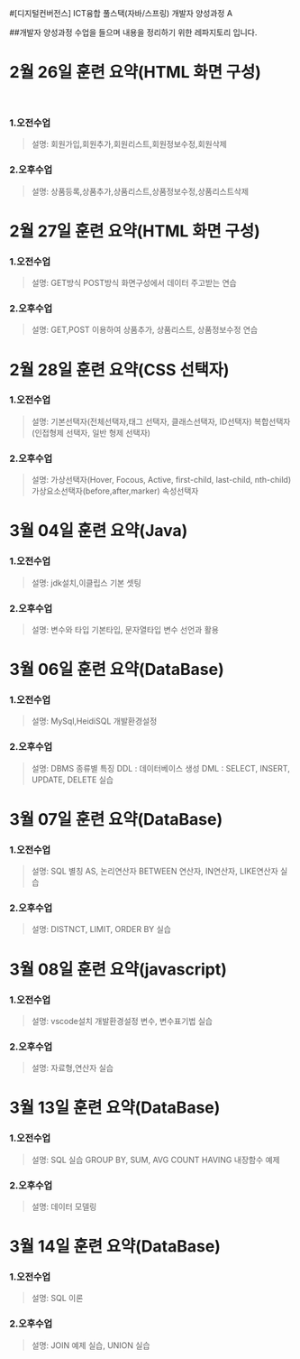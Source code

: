 #[디지털컨버전스] ICT융합 풀스택(자바/스프링) 개발자 양성과정 A


##개발자 양성과정 수업을 들으며 내용을 정리하기 위한 레파지토리 입니다.
&nbsp;&nbsp;&nbsp;&nbsp;&nbsp;&nbsp;
# 2월 26일 훈련 요약(HTML 화면 구성)

&nbsp;

### 1.오전수업


> 설명: 회원가입,회원추가,회원리스트,회원정보수정,회원삭제

### 2.오후수업


> 설명: 상품등록,상품추가,상품리스트,상품정보수정,상품리스트삭제


# 2월 27일 훈련 요약(HTML 화면 구성)



### 1.오전수업


> 설명: GET방식 POST방식 화면구성에서 데이터 주고받는 연습

### 2.오후수업


> 설명: GET,POST 이용하여 상품추가, 상품리스트, 상품정보수정 연습

# 2월 28일 훈련 요약(CSS 선택자)



### 1.오전수업


> 설명: 기본선택자(전체선택자,태그 선택자, 클래스선택자, ID선택자)
>      복합선택자(인접형제 선택자, 일반 형제 선택자)

### 2.오후수업


> 설명: 가상선택자(Hover, Focous, Active, first-child, last-child, nth-child)
>       가상요소선택자(before,after,marker)
>       속성선택자

# 3월 04일 훈련 요약(Java)



### 1.오전수업


> 설명: jdk설치,이클립스 기본 셋팅


### 2.오후수업


> 설명: 변수와 타입
> 기본타입, 문자열타입
> 변수 선언과 활용

# 3월 06일 훈련 요약(DataBase)



### 1.오전수업


> 설명: MySql,HeidiSQL 개발환경설정


### 2.오후수업


> 설명: DBMS 종류별 특징
> DDL : 데이터베이스 생성
> DML : SELECT, INSERT, UPDATE, DELETE 실습

# 3월 07일 훈련 요약(DataBase)



### 1.오전수업


> 설명: SQL 별칭 AS, 논리연산자 BETWEEN 연산자, IN연산자, LIKE연산자 실습


### 2.오후수업


> 설명: DISTNCT, LIMIT, ORDER BY 실습

# 3월 08일 훈련 요약(javascript)



### 1.오전수업


> 설명: vscode설치 개발환경설정 
>      변수, 변수표기법 실습


### 2.오후수업


> 설명: 자료형,연산자 실습

# 3월 13일 훈련 요약(DataBase)



### 1.오전수업


> 설명: SQL 실습 
>      GROUP BY, SUM, AVG COUNT HAVING 내장함수 예제


### 2.오후수업


> 설명: 데이터 모델링

# 3월 14일 훈련 요약(DataBase)



### 1.오전수업


> 설명: SQL 이론 
>      


### 2.오후수업


> 설명: JOIN 예제 실습, UNION 실습
